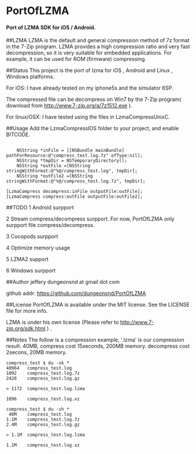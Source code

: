 # PortOfLZMA
#### Port of LZMA SDK for iOS / Android.



##LZMA
LZMA is the default and general compression method of 7z format in the 7-Zip program. LZMA provides a high compression ratio and very fast decompression, so it is very suitable for embedded applications. For example, it can be used for ROM (firmware) compressing.


##Status
This project is the port of lzma for iOS , Android and Linux , Windows  platforms.

For iOS:
I have already tested on my iphone5s and the simulator 6SP.

The compressed file can be decompress on Win7 by the 7-Zip program( download from http://www.7-zip.org/a/7z1512.exe ).

For linux/OSX:
I have tested using the files in LzmaCompressUnixC.


##Usage
Add the LzmaCompressIOS folder to your project, and enable BITCODE.

```

    NSString *inFile = [[NSBundle mainBundle] pathForResource:@"compress_test.log.7z" ofType:nil];
    NSString *tmpDir = NSTemporaryDirectory();
    NSString *outFile =[NSString stringWithFormat:@"%@/compress_test.log", tmpDir];
    NSString *outFile2 =[NSString stringWithFormat:@"%@/compress_test.log.7z", tmpDir];
    
[LzmaCompress decompress:inFile outputFile:outFile];
[LzmaCompress compress:outFile outputFile:outFile2];
```


##TODO
1 Android surpport

2 Stream compress/decompress surpport.       For now,  PortOfLZMA only surpport file compress/decompress.

3 Cocopods surpport

4 Optimize memory usage
 
5 LZMA2 support
 
 6  Windows surpport


##Author
jeffery
dungeonsnd at gmail dot com

github addr:
https://github.com/dungeonsnd/PortOfLZMA


##License
PortOfLZMA is available under the MIT license. See the LICENSE file for more info. 

LZMA is under his own license (Please refer to http://www.7-zip.org/sdk.html ) .


##Notes
The follow is a compression example,  '.lzma' is our compression result.
40MB, compress cost 15seconds, 200MB memory. decompress cost 2secons, 20MB memory.
```
compress_test $ du -sk *
40964   compress_test.log
1092    compress_test.log.7z
2428    compress_test.log.gz

> 1172  compress_test.log.lzma

1096    compress_test.log.xz

compress_test $ du -sh *
 40M    compress_test.log
1.1M    compress_test.log.7z
2.4M    compress_test.log.gz

> 1.1M  compress_test.log.lzma

1.1M    compress_test.log.xz
```


